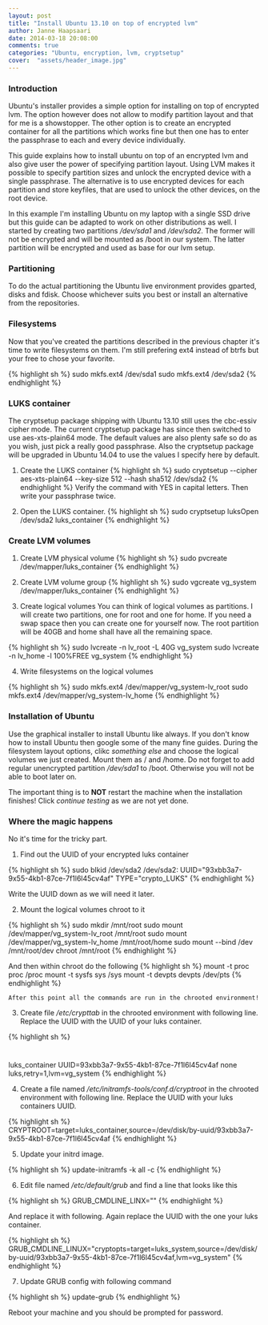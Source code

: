 ```yaml
---
layout: post
title: "Install Ubuntu 13.10 on top of encrypted lvm"
author: Janne Haapsaari
date: 2014-03-18 20:08:00
comments: true
categories: "Ubuntu, encryption, lvm, cryptsetup"
cover:  "assets/header_image.jpg"
---
```


### Introduction
Ubuntu's installer provides a simple option for installing on top of encrypted
lvm. The option however does not allow to modify partition layout and that for
me is a showstopper. The other option is to create an encrypted container for
all the partitions which works fine but then one has to enter the passphrase
to each and every device individually.

This guide explains how to install ubuntu on top of an encrypted lvm and also
give user the power of specifying partition layout. Using LVM makes it
possible to specify partition sizes and unlock the encrypted device with a
single passphrase. The alternative is to use encrypted devices for each
partition and store keyfiles, that are used to unlock the other devices, on
the root device.

In this example I'm installing Ubuntu on my laptop with a single SSD drive but
this guide can be adapted to work on other distributions as well. I started by
creating two partitions */dev/sda1* and */dev/sda2*. The former will not be
encrypted and will be mounted as /boot in our system. The latter partition will
be encrypted and used as base for our lvm setup.

### Partitioning
To do the actual partitioning the Ubuntu live environment provides gparted,
disks and fdisk. Choose whichever suits you best or install an alternative
from the repositories.

### Filesystems
Now that you've created the partitions described in the previous chapter it's
time to write filesystems on them. I'm still prefering ext4 instead of btrfs
but your free to chose your favorite.

{% highlight sh %}
sudo mkfs.ext4 /dev/sda1
sudo mkfs.ext4 /dev/sda2
{% endhighlight %}

### LUKS container

The cryptsetup package shipping with Ubuntu 13.10 still uses the cbc-essiv
cipher mode. The current cryptsetup package has since then switched to use
aes-xts-plain64 mode. The default values are also plenty safe so do as you
wish, just pick a really good passphrase. Also the cryptsetup package will
be upgraded in Ubuntu 14.04 to use the values I specify here by default.

1. Create the LUKS container
{% highlight sh %}
  sudo cryptsetup --cipher aes-xts-plain64 --key-size 512 --hash sha512 /dev/sda2
{% endhighlight %}
Verify the command with YES in capital letters. Then write your passphrase twice.

2. Open the LUKS container.
{% highlight sh %}
sudo cryptsetup luksOpen /dev/sda2 luks_container
{% endhighlight %}

### Create LVM volumes

1. Create LVM physical volume
{% highlight sh %}
sudo pvcreate /dev/mapper/luks_container
{% endhighlight %}

2. Create LVM volume group
{% highlight sh %}
sudo vgcreate vg_system /dev/mapper/luks_container
{% endhighlight %}

3.  Create logical volumes
    You can think of logical volumes as partitions. I will create two
    partitions, one for root and one for home. If you need a swap space then you
    can create one for yourself now. The root partition will be 40GB and home
    shall have all the remaining space.

{% highlight sh %}
sudo lvcreate -n lv_root -L 40G vg_system
sudo lvcreate -n lv_home -l 100%FREE vg_system
{% endhighlight %}

4.  Write filesystems on the logical volumes

{% highlight sh %}
sudo mkfs.ext4 /dev/mapper/vg_system-lv_root
sudo mkfs.ext4 /dev/mapper/vg_system-lv_home
{% endhighlight %}

### Installation of Ubuntu
Use the graphical installer to install Ubuntu like always. If you don't know
how to install Ubuntu then google some of the many fine guides. During the
filesystem layout options, clikc *something else* and choose the logical
volumes we just created. Mount them as / and /home. Do not forget to add
regular unencrypted partition */dev/sda1* to /boot. Otherwise you will not be
able to boot later on.

The important thing is to **NOT** restart the machine when the installation
finishes! Click *continue testing* as we are not yet done.

### Where the magic happens
No it's time for the tricky part.

1.  Find out the UUID of your encrypted luks container

{% highlight sh %}
sudo blkid /dev/sda2
/dev/sda2: UUID="93xbb3a7-9x55-4kb1-87ce-7f1l6l45cv4af" TYPE="crypto_LUKS"
{% endhighlight %}

  Write the UUID down as we will need it later.

2. Mount the logical volumes chroot to it

{% highlight sh %}
        sudo mkdir /mnt/root
        sudo mount /dev/mapper/vg_system-lv_root /mnt/root
        sudo mount /dev/mapper/vg_system-lv_home /mnt/root/home
        sudo mount --bind /dev /mnt/root/dev
        chroot /mnt/root
{% endhighlight %}

And then within chroot do the following
{% highlight sh %}
mount -t proc proc /proc
mount -t sysfs sys /sys
mount -t devpts devpts /dev/pts
{% endhighlight %}

    After this point all the commands are run in the chrooted environment!

3. Create file */etc/crypttab* in the chrooted environment with following line.
Replace the UUID with the UUID of your luks container.

{% highlight sh %}
# <target name> <source device> <key file> <options>
luks_container UUID=93xbb3a7-9x55-4kb1-87ce-7f1l6l45cv4af none luks,retry=1,lvm=vg_system
{% endhighlight %}

4. Create a file named */etc/initramfs-tools/conf.d/cryptroot* in the chrooted
environment with following line. Replace the UUID with your luks containers
UUID.

{% highlight sh %}
CRYPTROOT=target=luks_container,source=/dev/disk/by-uuid/93xbb3a7-9x55-4kb1-87ce-7f1l6l45cv4af
{% endhighlight %}

5. Update your initrd image.

{% highlight sh %}
update-initramfs -k all -c
{% endhighlight %}

6. Edit file named */etc/default/grub* and find a line that looks like this

{% highlight sh %}
GRUB_CMDLINE_LINX=""
{% endhighlight %}

And replace it with following. Again replace the UUID with the one your luks container.

{% highlight sh %}
GRUB_CMDLINE_LINUX="cryptopts=target=luks_system,source=/dev/disk/by-uuid/93xbb3a7-9x55-4kb1-87ce-7f1l6l45cv4af,lvm=vg_system"
{% endhighlight %}

7. Update GRUB config with following command

{% highlight sh %}
update-grub
{% endhighlight %}

Reboot your machine and you should be prompted for password.
